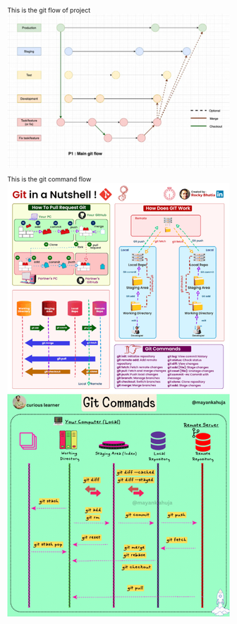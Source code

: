 This is the git flow of project
![production git flow](./git-flow.png)

This is the git command flow
![production git command flow](./gitcommand.gif)
![production git command flow](./gitcommand2.gif)